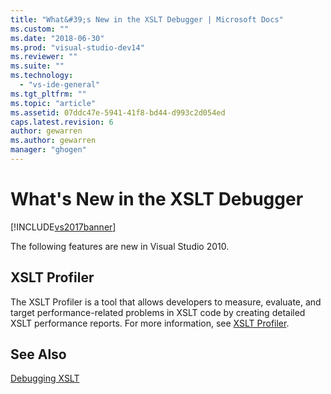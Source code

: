 ```yaml
---
title: "What&#39;s New in the XSLT Debugger | Microsoft Docs"
ms.custom: ""
ms.date: "2018-06-30"
ms.prod: "visual-studio-dev14"
ms.reviewer: ""
ms.suite: ""
ms.technology: 
  - "vs-ide-general"
ms.tgt_pltfrm: ""
ms.topic: "article"
ms.assetid: 07ddc47e-5941-41f8-bd44-d993c2d054ed
caps.latest.revision: 6
author: gewarren
ms.author: gewarren
manager: "ghogen"
---
```

# What&#39;s New in the XSLT Debugger
[!INCLUDE[vs2017banner](../includes/vs2017banner.md)]

The following features are new in Visual Studio 2010.  
  
## XSLT Profiler  
 The XSLT Profiler is a tool that allows developers to measure, evaluate, and target performance-related problems in XSLT code by creating detailed XSLT performance reports. For more information, see [XSLT Profiler](../xml-tools/xslt-profiler.md).  
  
## See Also  
 [Debugging XSLT](../xml-tools/debugging-xslt.md)

